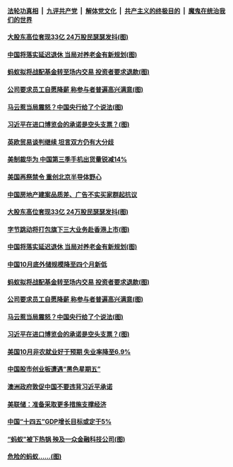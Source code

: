 

####  [法轮功真相](../../../../basic/blob/master/README.md?t=11090631) &nbsp;|&nbsp; [九评共产党](../../../../9ping.md/blob/master/README.md?t=11090631) &nbsp;|&nbsp; [解体党文化](../../../../jtdwh.md/blob/master/README.md?t=11090631)  &nbsp;|&nbsp; [共产主义的终极目的](../../../../gczydzjmd.md/blob/master/README.md?t=11090631) &nbsp;|&nbsp; [魔鬼在统治我们的世界](../../../../mgztzwmdsj.md/blob/master/README.md?t=11090631) 

#### [大股东高位套现33亿 24万股民瑟瑟发抖(图)](../pages/p5/951880.md?t=11090631) 

#### [中国将落实延迟退休 当局对养老金有新规划(图)](../pages/p5/951816.md?t=11090631) 

#### [蚂蚁拟将战配基金转至场内交易 投资者要求退款(图)](../pages/p5/951750.md?t=11090631) 

#### [公司要求员工自愿降薪 称参与者普遍高兴满意(图)](../pages/p5/951779.md?t=11090631) 

#### [马云惹当局震怒？中国央行给了个说法(图)](../pages/p5/951721.md?t=11090631) 

#### [习近平在进口博览会的承诺是空头支票？(图)](../pages/p5/951714.md?t=11090631) 

#### [英欧贸易谈判继续 坦言双方仍有大分歧](../pages/p5/951890.md?t=11090631) 

#### [美制裁华为 中国第三季手机出货量锐减14%](../pages/p5/951888.md?t=11090631) 

#### [美国再祭禁令 重创北京半导体野心](../pages/p5/951886.md?t=11090631) 

#### [中国房地产建案品质差、广告不实买家群起抗议](../pages/p5/951882.md?t=11090631) 

#### [大股东高位套现33亿 24万股民瑟瑟发抖(图)](../pages/p5/951880.md?t=11090631) 

#### [字节跳动将打包旗下三大业务赴香港上市(图)](../pages/p5/951815.md?t=11090631) 

#### [中国将落实延迟退休 当局对养老金有新规划(图)](../pages/p5/951816.md?t=11090631) 

#### [中国10月底外储规模降至四个月新低](../pages/p5/951804.md?t=11090631) 

#### [蚂蚁拟将战配基金转至场内交易 投资者要求退款(图)](../pages/p5/951750.md?t=11090631) 

#### [公司要求员工自愿降薪 称参与者普遍高兴满意(图)](../pages/p5/951779.md?t=11090631) 

#### [马云惹当局震怒？中国央行给了个说法(图)](../pages/p5/951721.md?t=11090631) 

#### [习近平在进口博览会的承诺是空头支票？(图)](../pages/p5/951714.md?t=11090631) 

#### [美国10月非农就业好于预期 失业率降至6.9%](../pages/p5/951703.md?t=11090631) 

#### [中国股市创业板遭遇“黑色星期五”](../pages/p5/951699.md?t=11090631) 

#### [澳洲政府敦促中国不要违背习近平承诺](../pages/p5/951693.md?t=11090631) 

#### [美联储：准备采取更多措施支撑经济](../pages/p5/951687.md?t=11090631) 

#### [中国“十四五”GDP增长目标或定于5%](../pages/p5/951684.md?t=11090631) 

#### [“蚂蚁”被下热锅 殃及一众金融科技公司(图)](../pages/p5/951653.md?t=11090631) 


#### [危险的蚂蚁……(图)](../pages/p5/951631.md?t=11090631) 

